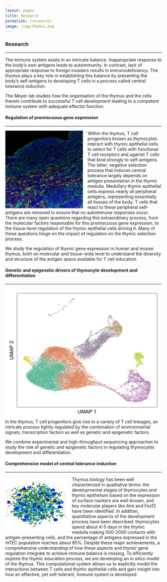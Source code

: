 ```yaml
---
layout: pages
title: Research
permalink: /research/
image: /img/thymus.png
---
```


### Research
<div class="row bottom-pad">
    <div class="col-lg-8">
        <hr>
        <p>
        The immune system exists in an intricate balance. Inappropriate response
        to the body’s own antigens leads to autoimmunity. In contrast, lack of
        appropriate response to foreign invaders results in immunodeficiency.
        The thymus plays a key role in establishing this balance by presenting
        the body’s self-antigens to developing T cells in a process called central tolerance induction.
        </p>
        <p>
        The Meyer lab studies how the organisation of the thymus and the cells therein
        contribute to successful T cell development leading to a competent
        immune system with adequate effector function.
        </p>
        <p></p>
    </div>
</div>

#### Regulation of promiscuous gene expression
<div class="row">
    <div class="col-lg-8"><hr></div>
</div>

<div class="row bottom-pad">
    <div class="col-lg-2" >
        <img class="img-responsive" style="float: left;  padding-right:15px;
        width:250px;height:auto;"
        src="/img/thymus-histology.png">
    </div>
    <div class="col-lg-6">
        <p>
        Within the thymus, T cell progenitors known as thymocytes interact with
        thymic epithelial cells to select for T cells with functional T cell receptors
        and against T cells that bind strongly to self-antigens.
        The latter, negative selection process that induces central tolerance largely
        depends on antigen presentation in the thymic
        medulla. Medullary thymic epithelial cells express nearly all peripheral
        antigens, representing essentially all tissues of the body.
        T cells that react to these peripheral
        self-antigens are removed to ensure that no autoimmune responses occur.
        There are many open questions regarding this extraordinary process, from the
        molecular factors responsible for this promiscuous gene expression, to the tissue-level
        regulation of the thymic epithelial cells driving it. Many of these questions
        hinge on the impact of regulation on the thymic selection process.
        </p>
        <p>We study the regulation of thymic gene expression in human and mouse
        thymus, both on molecular and tissue-wide level to understand the
        diversity and structure of the antigen space available for T cell
        education.
        </p>
    </div>
</div>

#### Genetic and epigenetic drivers of thymocyte development and differentiation
<div class="row">
    <div class="col-lg-8"><hr></div>
</div>

<div class="row bottom-pad">
    <div class="col-lg-2">
        <img class="img-responsive" style="float: left; padding-right:15px;"
        src="/img/umap.jpg">
    </div>
    <div class="col-lg-6">
        <p>
        In the thymus, T cell progenitors give rise to a variety of T cell lineages,
        an intricate process tightly regulated by the combination of environmental
        signals, transcription factors as well as genetic and epigenetic
        factors.
        </p>
        <p>
        We combine experimental and high-throughput sequencing approaches to
        study the role of genetic and epigenetic factors in regulating thymocytes
        development and differentiation.
        </p>
    </div>
</div>

#### Comprehensive model of central tolerance induction
<div class="row">
    <div class="col-lg-8"><hr></div>
</div>

<div class="row bottom-pad">
    <div class="col-lg-2">
        <img class="img-responsive" style="float: left; padding-right:15px;
        width:200px;height:auto;"
        src="/img/thymus-model.png">
    </div>
    <div class="col-lg-6">
        <p>
        Thymus biology has been well characterized in qualitative terms:
        the developmental stages of thymocytes and thymic epithelium based on the
        expression of surface markers are well-known, and key molecular players like
        Aire and Fezf2 have been identified. In addition, quantitative aspects of the
        development process have been described: thymocytes spend about 4-5 days in the
        thymic medulla making 500-2000 contacts with antigen-presenting cells, and the
        percentage of antigens expressed in the mTEC population reaches about 85%.
        Despite these major achievements, a comprehensive understanding of how these
        aspects and thymic gene regulation integrate to achieve immune balance is missing.
        To efficiently explore the thymic education process, we are developing an
        in silico model of the thymus. This computational system allows us to
        explicitly model the interactions between T cells and thymic epithelial cells
        and gain insight into how an effective, yet self-tolerant, immune system is developed.
        </p>
    </div>
</div>
